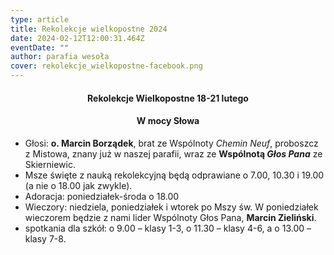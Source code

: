 ```yaml
---
type: article
title: Rekolekcje wielkopostne 2024
date: 2024-02-12T12:00:31.464Z
eventDate: ""
author: parafia wesoła
cover: rekolekcje_wielkopostne-facebook.png
---
```

#### <h4 style="text-align:center;">Rekolekcje Wielkopostne 18-21 lutego</h4>
<h4 style="text-align:center;">W mocy Słowa</h4>

* Głosi: **o. Marcin Borządek**, brat ze Wspólnoty *Chemin Neuf*, proboszcz z Mistowa, znany już w naszej parafii, wraz ze **Wspólnotą *Głos Pana*** ze Skierniewic.  
* Msze święte z nauką rekolekcyjną będą odprawiane o 7.00, 10.30 i 19.00 (a nie o 18.00 jak zwykle). 
* Adoracja: poniedziałek-środa o 18.00
* Wieczory: niedziela, poniedziałek i wtorek po Mszy św. W poniedziałek wieczorem będzie z nami lider Wspólnoty Głos Pana, **Marcin Zieliński**. 
* spotkania dla szkół: o 9.00 – klasy 1-3, o 11.30 – klasy 4-6, a o 13.00 – klasy 7-8. 

<!--EndFragment-->